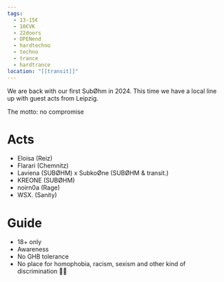 ```yaml
---
tags:
  - 13-15€
  - 10€VK
  - 22doors
  - OPENend
  - hardtechno
  - techno
  - trance
  - hardtrance
location: "[[transit]]"
---
```

We are back with our first SubØhm in 2024. This time we have a local line up with guest acts from Leipzig.

The motto: no compromise

# Acts
- Eloisa (Reiz)
- Flarari (Chemnitz)
- Laviena (SUBØHM) x SubkoØne (SUBØHM & transit.)
- KREONE (SUBØHM)
- noirn0a (Rage)
- WSX. (Sanity)

# Guide
- 18+ only
- Awareness
- No GHB tolerance
- No place for homophobia, racism, sexism and other kind of discrimination 🏳️‍🌈